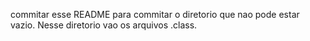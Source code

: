 commitar esse README para commitar o diretorio que nao pode estar vazio. Nesse diretorio vao os arquivos .class.
